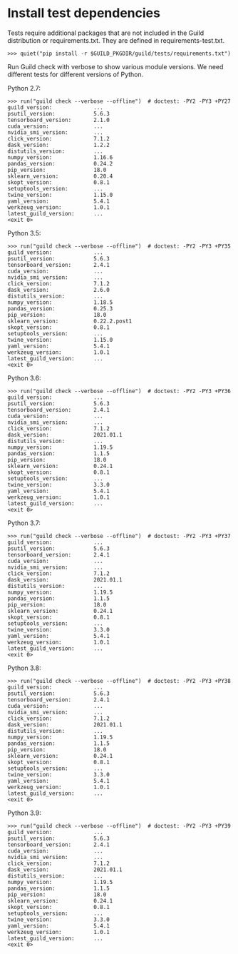 # Install test dependencies

Tests require additional packages that are not included in the Guild
distribution or requirements.txt. They are defined in
requirements-test.txt.

    >>> quiet("pip install -r $GUILD_PKGDIR/guild/tests/requirements.txt")

Run Guild check with verbose to show various module versions. We need
different tests for different versions of Python.

Python 2.7:

    >>> run("guild check --verbose --offline")  # doctest: -PY2 -PY3 +PY27
    guild_version:             ...
    psutil_version:            5.6.3
    tensorboard_version:       2.1.0
    cuda_version:              ...
    nvidia_smi_version:        ...
    click_version:             7.1.2
    dask_version:              1.2.2
    distutils_version:         ...
    numpy_version:             1.16.6
    pandas_version:            0.24.2
    pip_version:               18.0
    sklearn_version:           0.20.4
    skopt_version:             0.8.1
    setuptools_version:        ...
    twine_version:             1.15.0
    yaml_version:              5.4.1
    werkzeug_version:          1.0.1
    latest_guild_version:      ...
    <exit 0>

Python 3.5:

    >>> run("guild check --verbose --offline")  # doctest: -PY2 -PY3 +PY35
    guild_version:             ...
    psutil_version:            5.6.3
    tensorboard_version:       2.4.1
    cuda_version:              ...
    nvidia_smi_version:        ...
    click_version:             7.1.2
    dask_version:              2.6.0
    distutils_version:         ...
    numpy_version:             1.18.5
    pandas_version:            0.25.3
    pip_version:               18.0
    sklearn_version:           0.22.2.post1
    skopt_version:             0.8.1
    setuptools_version:        ...
    twine_version:             1.15.0
    yaml_version:              5.4.1
    werkzeug_version:          1.0.1
    latest_guild_version:      ...
    <exit 0>

Python 3.6:

    >>> run("guild check --verbose --offline")  # doctest: -PY2 -PY3 +PY36
    guild_version:             ...
    psutil_version:            5.6.3
    tensorboard_version:       2.4.1
    cuda_version:              ...
    nvidia_smi_version:        ...
    click_version:             7.1.2
    dask_version:              2021.01.1
    distutils_version:         ...
    numpy_version:             1.19.5
    pandas_version:            1.1.5
    pip_version:               18.0
    sklearn_version:           0.24.1
    skopt_version:             0.8.1
    setuptools_version:        ...
    twine_version:             3.3.0
    yaml_version:              5.4.1
    werkzeug_version:          1.0.1
    latest_guild_version:      ...
    <exit 0>

Python 3.7:

    >>> run("guild check --verbose --offline")  # doctest: -PY2 -PY3 +PY37
    guild_version:             ...
    psutil_version:            5.6.3
    tensorboard_version:       2.4.1
    cuda_version:              ...
    nvidia_smi_version:        ...
    click_version:             7.1.2
    dask_version:              2021.01.1
    distutils_version:         ...
    numpy_version:             1.19.5
    pandas_version:            1.1.5
    pip_version:               18.0
    sklearn_version:           0.24.1
    skopt_version:             0.8.1
    setuptools_version:        ...
    twine_version:             3.3.0
    yaml_version:              5.4.1
    werkzeug_version:          1.0.1
    latest_guild_version:      ...
    <exit 0>

Python 3.8:

    >>> run("guild check --verbose --offline")  # doctest: -PY2 -PY3 +PY38
    guild_version:             ...
    psutil_version:            5.6.3
    tensorboard_version:       2.4.1
    cuda_version:              ...
    nvidia_smi_version:        ...
    click_version:             7.1.2
    dask_version:              2021.01.1
    distutils_version:         ...
    numpy_version:             1.19.5
    pandas_version:            1.1.5
    pip_version:               18.0
    sklearn_version:           0.24.1
    skopt_version:             0.8.1
    setuptools_version:        ...
    twine_version:             3.3.0
    yaml_version:              5.4.1
    werkzeug_version:          1.0.1
    latest_guild_version:      ...
    <exit 0>

Python 3.9:

    >>> run("guild check --verbose --offline")  # doctest: -PY2 -PY3 +PY39
    guild_version:             ...
    psutil_version:            5.6.3
    tensorboard_version:       2.4.1
    cuda_version:              ...
    nvidia_smi_version:        ...
    click_version:             7.1.2
    dask_version:              2021.01.1
    distutils_version:         ...
    numpy_version:             1.19.5
    pandas_version:            1.1.5
    pip_version:               18.0
    sklearn_version:           0.24.1
    skopt_version:             0.8.1
    setuptools_version:        ...
    twine_version:             3.3.0
    yaml_version:              5.4.1
    werkzeug_version:          1.0.1
    latest_guild_version:      ...
    <exit 0>
